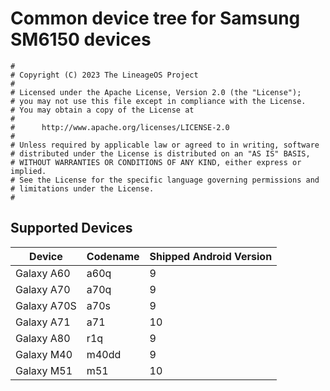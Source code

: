# Common device tree for Samsung SM6150 devices

```
#
# Copyright (C) 2023 The LineageOS Project
#
# Licensed under the Apache License, Version 2.0 (the "License");
# you may not use this file except in compliance with the License.
# You may obtain a copy of the License at
#
#      http://www.apache.org/licenses/LICENSE-2.0
#
# Unless required by applicable law or agreed to in writing, software
# distributed under the License is distributed on an "AS IS" BASIS,
# WITHOUT WARRANTIES OR CONDITIONS OF ANY KIND, either express or implied.
# See the License for the specific language governing permissions and
# limitations under the License.
#
```

## Supported Devices
|     Device    | Codename |     Shipped Android Version    |
|----------|----------|----------|
| Galaxy A60 | a60q | 9 |
| Galaxy A70 | a70q | 9 |
| Galaxy A70S | a70s | 9 |
| Galaxy A71 | a71 | 10 |
| Galaxy A80 | r1q | 9 |
| Galaxy M40 | m40dd | 9 |
| Galaxy M51 | m51 | 10 |
